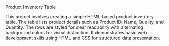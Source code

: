 Product Inventory Table

This project involves creating a simple HTML-based product inventory table. The table lists product details such as Product ID, Name, Quality, and Quantity. The rows are styled for clear readability with alternating background colors for visual distinction. It demonstrates basic web development skills using HTML and CSS for structured data presentation.